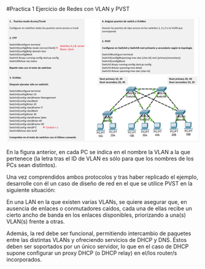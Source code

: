#Practica 1 Ejercicio de Redes con VLAN y PVST

![Topología de Red](/imagenes_ejercicios/practica1.png)

En la figura anterior, en cada PC se indica en el nombre la VLAN a la que pertenece (la letra tras el ID de VLAN es sólo para que los nombres de los PCs sean distintos).

Una vez comprendidos ambos protocolos y tras haber replicado el ejemplo, desarrolle con él un caso de diseño de red en el que se utilice PVST en la siguiente situación:

En una LAN en la que existen varias VLANs, se quiere asegurar que, en ausencia de enlaces o conmutadores caídos, cada una de ellas recibe un cierto ancho de banda en los enlaces disponibles, priorizando a una(s) VLAN(s) frente a otras.

Además, la red debe ser funcional, permitiendo intercambio de paquetes entre las distintas VLANs y ofreciendo servicios de DHCP y DNS. Éstos deben ser soportados por un único servidor, lo que en el caso de DHCP supone configurar un proxy DHCP (o DHCP relay) en el/los router/s incorporados.